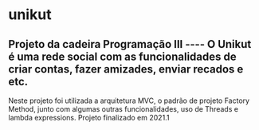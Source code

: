 # unikut
Projeto da cadeira Programação III ----
O Unikut é uma rede social com as funcionalidades de criar contas, fazer amizades, enviar recados e etc.
-----------------------------------------------------------------------------
Neste projeto foi utilizada a arquitetura MVC, o padrão de projeto Factory Method,
junto com algumas outras funcionalidades, uso de Threads e lambda expressions.
Projeto finalizado em 2021.1

